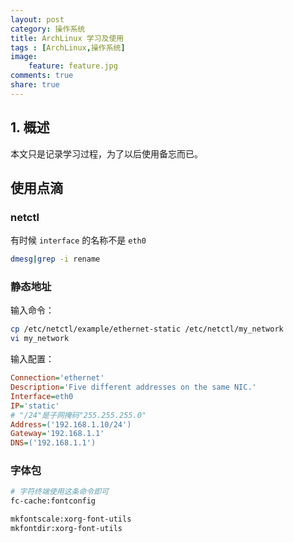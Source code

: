 ```yaml
---
layout: post
category: 操作系统
title: ArchLinux 学习及使用
tags : [ArchLinux,操作系统]
image:
    feature: feature.jpg
comments: true
share: true
---
```


## 1. 概述

本文只是记录学习过程，为了以后使用备忘而已。

## 使用点滴

### netctl

有时候 `interface` 的名称不是 `eth0`

```bash
dmesg|grep -i rename
```

### 静态地址

输入命令：

```bash
cp /etc/netctl/example/ethernet-static /etc/netctl/my_network
vi my_network
```

输入配置：

```cfg
Connection='ethernet'
Description='Five different addresses on the same NIC.'
Interface=eth0
IP='static'
# "/24"是子网掩码"255.255.255.0"
Address=('192.168.1.10/24')
Gateway='192.168.1.1'
DNS=('192.168.1.1')
```

### 字体包

```bash
# 字符终端使用这条命令即可
fc-cache:fontconfig

mkfontscale:xorg-font-utils
mkfontdir:xorg-font-utils
```
